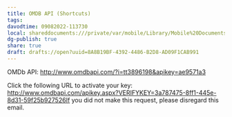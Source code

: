 ```yaml
---
title: OMDB API (Shortcuts)
tags: 
davodtime: 09082022-113730
local: shareddocuments:///private/var/mobile/Library/Mobile%20Documents/iCloud~md~obsidian/Documents/OBSHIDDIAN/drafts/8A8B19BF-4392-4486-B2D8-AD09F1CAB991.md
dg-publish: true
share: true
draft: drafts://open?uuid=8A8B19BF-4392-4486-B2D8-AD09F1CAB991
---
```

OMDb API: http://www.omdbapi.com/?i=tt3896198&apikey=ae9571a3

Click the following URL to activate your key: http://www.omdbapi.com/apikey.aspx?VERIFYKEY=3a787475-8ff1-445e-8d31-59f25b927526If you did not make this request, please disregard this email.

